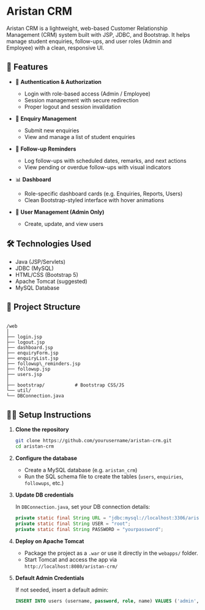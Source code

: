 
# Aristan CRM

Aristan CRM is a lightweight, web-based Customer Relationship Management (CRM) system built with JSP, JDBC, and Bootstrap. It helps manage student enquiries, follow-ups, and user roles (Admin and Employee) with a clean, responsive UI.

## 🚀 Features

- 🔐 **Authentication & Authorization**
  - Login with role-based access (Admin / Employee)
  - Session management with secure redirection
  - Proper logout and session invalidation

- 📝 **Enquiry Management**
  - Submit new enquiries
  - View and manage a list of student enquiries

- 🔁 **Follow-up Reminders**
  - Log follow-ups with scheduled dates, remarks, and next actions
  - View pending or overdue follow-ups with visual indicators

- 📊 **Dashboard**
  - Role-specific dashboard cards (e.g. Enquiries, Reports, Users)
  - Clean Bootstrap-styled interface with hover animations

- 👤 **User Management (Admin Only)**
  - Create, update, and view users

## 🛠️ Technologies Used

- Java (JSP/Servlets)
- JDBC (MySQL)
- HTML/CSS (Bootstrap 5)
- Apache Tomcat (suggested)
- MySQL Database

## 📁 Project Structure

```

/web
│
├── login.jsp
├── logout.jsp
├── dashboard.jsp
├── enquiryForm.jsp
├── enquiryList.jsp
├── followup\_reminders.jsp
├── followup.jsp
├── users.jsp
│
├── bootstrap/           # Bootstrap CSS/JS
└── util/
└── DBConnection.java

````

## 🧑‍💻 Setup Instructions

1. **Clone the repository**
   ```bash
   git clone https://github.com/yourusername/aristan-crm.git
   cd aristan-crm


2. **Configure the database**

   * Create a MySQL database (e.g. `aristan_crm`)
   * Run the SQL schema file to create the tables (`users`, `enquiries`, `followups`, etc.)

3. **Update DB credentials**

   In `DBConnection.java`, set your DB connection details:

   ```java
   private static final String URL = "jdbc:mysql://localhost:3306/aristan_crm";
   private static final String USER = "root";
   private static final String PASSWORD = "yourpassword";
   ```

4. **Deploy on Apache Tomcat**

   * Package the project as a `.war` or use it directly in the `webapps/` folder.
   * Start Tomcat and access the app via `http://localhost:8080/aristan-crm/`

5. **Default Admin Credentials**

   If not seeded, insert a default admin:

   ```sql
   INSERT INTO users (username, password, role, name) VALUES ('admin', 'admin123', 'Admin', 'Admin User');
   ```

